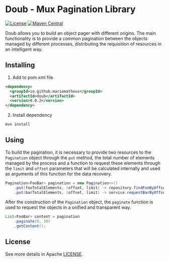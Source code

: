 # Doub - Mux Pagination Library

[![License](https://img.shields.io/badge/License-Apache%202.0-blue.svg)](https://opensource.org/licenses/Apache-2.0)
[![Maven Central](https://img.shields.io/maven-central/v/io.github.mariomatheus/doub.svg?label=Maven%20Central)](https://search.maven.org/search?q=g:%22io.github.mariomatheus%22%20AND%20a:%22doub%22)

Doub allows you to build an object pager with different origins.
The main functionality is to provide a common pagination between the objects managed by different processes,
distributing the requisition of resources in an intelligent way.

## Installing

1. Add to pom.xml file

```xml
<dependency>
  <groupId>io.github.mariomatheus</groupId>
  <artifactId>doub</artifactId>
  <version>0.0.2</version>
</dependency>
```

2. Install dependency

```sh
mvn install
```

## Using

To build the pagination, it is necessary to provide two resources to the
`Pagination` object through the `put` method, the total number of
elements managed by the process and a function to request these elements
through the `limit` and  `offset` parameters that will be
calculated internally and used as arguments of this function for the data
recovery.

```java
Pagination<FooBar> pagination = new Pagination<>()
    .put(fooTotalElements, (offset, limit) -> repository.findFooByOffsetAndLimit(offset, limit))
    .put(barTotalElements, (offset, limit) -> service.requestBarByOffsetAndLimit(offset, limit));
```

After the construction of the `Pagination` object, the `paginate`
function is used to request the objects in a unified and transparent way.

```java
List<FooBar> content = pagination
    .paginate(0, 10)
    .getContent();
```

## License

See more details in Apache [LICENSE](LICENSE).
